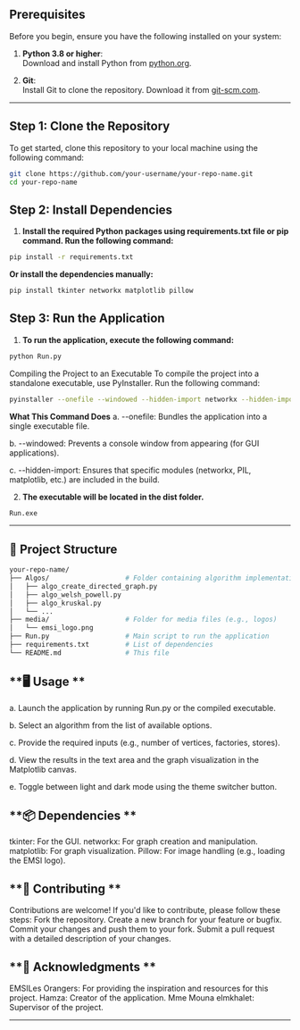## **Prerequisites**
Before you begin, ensure you have the following installed on your system:

1. **Python 3.8 or higher**:  
   Download and install Python from [python.org](https://www.python.org/downloads/).

2. **Git**:  
   Install Git to clone the repository. Download it from [git-scm.com](https://git-scm.com/).

---

## **Step 1: Clone the Repository**
To get started, clone this repository to your local machine using the following command:

```bash
git clone https://github.com/your-username/your-repo-name.git
cd your-repo-name
```
## **Step 2: Install Dependencies**
1. **Install the required Python packages using requirements.txt file or pip command. Run the following command:**

```bash
pip install -r requirements.txt
```
**Or install the dependencies manually:**
```bash
pip install tkinter networkx matplotlib pillow
```

## **Step 3: Run the Application**
1. **To run the application, execute the following command:**

```bash
python Run.py
```

Compiling the Project to an Executable
To compile the project into a standalone executable, use PyInstaller. Run the following command:

```bash
pyinstaller --onefile --windowed --hidden-import networkx --hidden-import PIL --hidden-import matplotlib --hidden-import matplotlib.backends.backend_tkagg Run.py
```
**What This Command Does**
a. --onefile: Bundles the application into a single executable file.

b. --windowed: Prevents a console window from appearing (for GUI applications).

c. --hidden-import: Ensures that specific modules (networkx, PIL, matplotlib, etc.) are included in the build.

2. **The executable will be located in the dist folder.**
```bash
Run.exe
```
---

## **📂 Project Structure**
```bash
your-repo-name/
├── Algos/                   # Folder containing algorithm implementations
│   ├── algo_create_directed_graph.py
│   ├── algo_welsh_powell.py
│   ├── algo_kruskal.py
│   └── ...
├── media/                   # Folder for media files (e.g., logos)
│   └── emsi_logo.png
├── Run.py                   # Main script to run the application
├── requirements.txt         # List of dependencies
└── README.md                # This file
```

## **🖥️ Usage **
a. Launch the application by running Run.py or the compiled executable.

b. Select an algorithm from the list of available options.

c. Provide the required inputs (e.g., number of vertices, factories, stores).

d. View the results in the text area and the graph visualization in the Matplotlib canvas.

e. Toggle between light and dark mode using the theme switcher button.

## **📦 Dependencies **
tkinter: For the GUI.
networkx: For graph creation and manipulation.
matplotlib: For graph visualization.
Pillow: For image handling (e.g., loading the EMSI logo).

## **🤝 Contributing **
Contributions are welcome! If you'd like to contribute, please follow these steps:
Fork the repository.
Create a new branch for your feature or bugfix.
Commit your changes and push them to your fork.
Submit a pull request with a detailed description of your changes.


## **🙏 Acknowledgments **
EMSILes Orangers: For providing the inspiration and resources for this project.
Hamza: Creator of the application.
Mme Mouna elmkhalet: Supervisor of the project.

---
